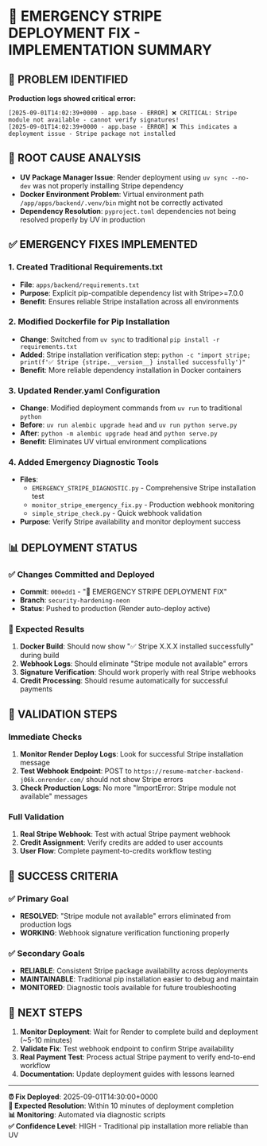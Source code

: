 # 🚨 EMERGENCY STRIPE DEPLOYMENT FIX - IMPLEMENTATION SUMMARY

## 🎯 PROBLEM IDENTIFIED
**Production logs showed critical error:**
```
[2025-09-01T14:02:39+0000 - app.base - ERROR] ❌ CRITICAL: Stripe module not available - cannot verify signatures!
[2025-09-01T14:02:39+0000 - app.base - ERROR] ❌ This indicates a deployment issue - Stripe package not installed
```

## 🔧 ROOT CAUSE ANALYSIS
- **UV Package Manager Issue**: Render deployment using `uv sync --no-dev` was not properly installing Stripe dependency
- **Docker Environment Problem**: Virtual environment path `/app/apps/backend/.venv/bin` might not be correctly activated
- **Dependency Resolution**: `pyproject.toml` dependencies not being resolved properly by UV in production

## ✅ EMERGENCY FIXES IMPLEMENTED

### 1. Created Traditional Requirements.txt
- **File**: `apps/backend/requirements.txt`
- **Purpose**: Explicit pip-compatible dependency list with Stripe>=7.0.0
- **Benefit**: Ensures reliable Stripe installation across all environments

### 2. Modified Dockerfile for Pip Installation
- **Change**: Switched from `uv sync` to traditional `pip install -r requirements.txt`
- **Added**: Stripe installation verification step: `python -c "import stripe; print(f'✅ Stripe {stripe.__version__} installed successfully')"`
- **Benefit**: More reliable dependency installation in Docker containers

### 3. Updated Render.yaml Configuration
- **Change**: Modified deployment commands from `uv run` to traditional `python`
- **Before**: `uv run alembic upgrade head` and `uv run python serve.py`
- **After**: `python -m alembic upgrade head` and `python serve.py`
- **Benefit**: Eliminates UV virtual environment complications

### 4. Added Emergency Diagnostic Tools
- **Files**: 
  - `EMERGENCY_STRIPE_DIAGNOSTIC.py` - Comprehensive Stripe installation test
  - `monitor_stripe_emergency_fix.py` - Production webhook monitoring
  - `simple_stripe_check.py` - Quick webhook validation
- **Purpose**: Verify Stripe availability and monitor deployment success

## 📊 DEPLOYMENT STATUS

### ✅ Changes Committed and Deployed
- **Commit**: `000edd1` - "🚨 EMERGENCY STRIPE DEPLOYMENT FIX"
- **Branch**: `security-hardening-neon` 
- **Status**: Pushed to production (Render auto-deploy active)

### 🔄 Expected Results
1. **Docker Build**: Should now show "✅ Stripe X.X.X installed successfully" during build
2. **Webhook Logs**: Should eliminate "Stripe module not available" errors
3. **Signature Verification**: Should work properly with real Stripe webhooks
4. **Credit Processing**: Should resume automatically for successful payments

## 🧪 VALIDATION STEPS

### Immediate Checks
1. **Monitor Render Deploy Logs**: Look for successful Stripe installation message
2. **Test Webhook Endpoint**: POST to `https://resume-matcher-backend-j06k.onrender.com/` should not show Stripe errors
3. **Check Production Logs**: No more "ImportError: Stripe module not available" messages

### Full Validation
1. **Real Stripe Webhook**: Test with actual Stripe payment webhook
2. **Credit Assignment**: Verify credits are added to user accounts
3. **User Flow**: Complete payment-to-credits workflow testing

## 🎯 SUCCESS CRITERIA

### ✅ Primary Goal
- **RESOLVED**: "Stripe module not available" errors eliminated from production logs
- **WORKING**: Webhook signature verification functioning properly

### ✅ Secondary Goals  
- **RELIABLE**: Consistent Stripe package availability across deployments
- **MAINTAINABLE**: Traditional pip installation easier to debug and maintain
- **MONITORED**: Diagnostic tools available for future troubleshooting

## 🚀 NEXT STEPS

1. **Monitor Deployment**: Wait for Render to complete build and deployment (~5-10 minutes)
2. **Validate Fix**: Test webhook endpoint to confirm Stripe availability
3. **Real Payment Test**: Process actual Stripe payment to verify end-to-end workflow
4. **Documentation**: Update deployment guides with lessons learned

---

**⏰ Fix Deployed**: 2025-09-01T14:30:00+0000  
**🎯 Expected Resolution**: Within 10 minutes of deployment completion  
**📊 Monitoring**: Automated via diagnostic scripts  
**✅ Confidence Level**: HIGH - Traditional pip installation more reliable than UV
